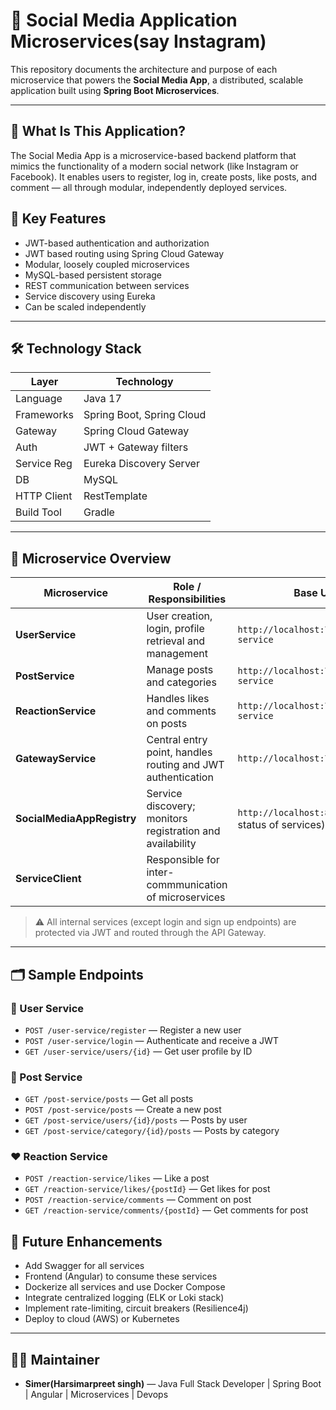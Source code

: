 # 📱 Social Media Application Microservices(say Instagram)

This repository documents the architecture and purpose of each microservice that powers the **Social Media App**, a distributed, scalable application built using **Spring Boot Microservices**.

---

## 🧩 What Is This Application?

The Social Media App is a microservice-based backend platform that mimics the functionality of a modern social network (like Instagram or Facebook). It enables users to register, log in, create posts, like posts, and comment — all through modular, independently deployed services.

## 🚀 Key Features
- JWT-based authentication and authorization
- JWT based routing using Spring Cloud Gateway
- Modular, loosely coupled microservices
- MySQL-based persistent storage
- REST communication between services
- Service discovery using Eureka
- Can be scaled independently

---

## 🛠 Technology Stack
| Layer       | Technology                      |
|------------|----------------------------------|
| Language    | Java 17                         |
| Frameworks  | Spring Boot, Spring Cloud       |
| Gateway     | Spring Cloud Gateway            |
| Auth        | JWT + Gateway filters           |
| Service Reg | Eureka Discovery Server         |
| DB          | MySQL                           |
| HTTP Client | RestTemplate                    |
| Build Tool  | Gradle                          |

---

## 🧱 Microservice Overview

| **Microservice**              | **Role / Responsibilities**                                  | **Base URL**                                                  |
|-------------------------------|--------------------------------------------------------------|---------------------------------------------------------------|
| **UserService**               | User creation, login, profile retrieval and management       | `http://localhost:7070/user-service`                          |
| **PostService**               | Manage posts and categories                                  | `http://localhost:7070/post-service`                          |
| **ReactionService**           | Handles likes and comments on posts                          | `http://localhost:7070/reaction-service`                      |
| **GatewayService**            | Central entry point, handles routing and JWT authentication  | `http://localhost:7070`                                       |
| **SocialMediaAppRegistry**    | Service discovery; monitors registration and availability    | `http://localhost:8761`(UI to see status of services)         |
| **ServiceClient**             | Responsible for inter-commmunication of microservices        |                                                               |

> ⚠️ All internal services (except login and sign up endpoints) are protected via JWT and routed through the API Gateway.

---

## 🗂 Sample Endpoints

### 🧑 User Service

- `POST /user-service/register` — Register a new user  
- `POST /user-service/login` — Authenticate and receive a JWT  
- `GET /user-service/users/{id}` — Get user profile by ID

### 📝 Post Service

- `GET /post-service/posts` — Get all posts  
- `POST /post-service/posts` — Create a new post  
- `GET /post-service/users/{id}/posts` — Posts by user  
- `GET /post-service/category/{id}/posts` — Posts by category

### ❤️ Reaction Service

- `POST /reaction-service/likes` — Like a post  
- `GET /reaction-service/likes/{postId}` — Get likes for post  
- `POST /reaction-service/comments` — Comment on post  
- `GET /reaction-service/comments/{postId}` — Get comments for post


## 🔮 Future Enhancements

- Add Swagger for all services
- Frontend (Angular) to consume these services
- Dockerize all services and use Docker Compose
- Integrate centralized logging (ELK or Loki stack)
- Implement rate-limiting, circuit breakers (Resilience4j)
- Deploy to cloud (AWS) or Kubernetes

---

## 👨‍💻 Maintainer

- **Simer(Harsimarpreet singh)** — Java Full Stack Developer | Spring Boot | Angular | Microservices | Devops
